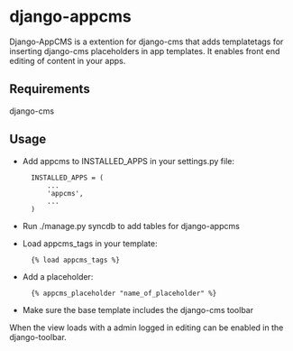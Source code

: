 # django-appcms
Django-AppCMS is a extention for django-cms that adds templatetags for inserting django-cms placeholders in app templates. It enables front end editing of content in your apps.

## Requirements
django-cms

## Usage
- Add appcms to INSTALLED\_APPS in your settings.py file:

		INSTALLED_APPS = (
			...
			'appcms',
			...
		)

- Run ./manage.py syncdb to add tables for django-appcms

- Load appcms\_tags in your template:

		{% load appcms_tags %}

- Add a placeholder:

		{% appcms_placeholder "name_of_placeholder" %}

- Make sure the base template includes the django-cms toolbar

When the view loads with a admin logged in editing can be enabled in the django-toolbar.
